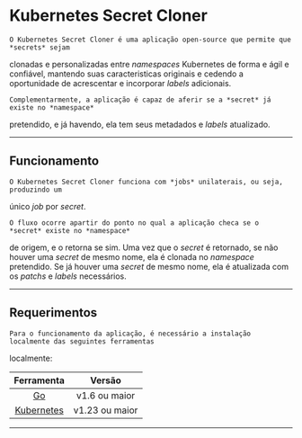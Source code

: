 # Kubernetes Secret Cloner 

    O Kubernetes Secret Cloner é uma aplicação open-source que permite que *secrets* sejam
clonadas e personalizadas entre *namespaces* Kubernetes de forma e ágil e confiável, mantendo
suas caracteristicas originais e cedendo a oportunidade de acrescentar e incorporar *labels*
adicionais.

    Complementarmente, a aplicação é capaz de aferir se a *secret* já existe no *namespace*
pretendido, e já havendo, ela tem seus metadados e *labels* atualizado.

---

## Funcionamento

    O Kubernetes Secret Cloner funciona com *jobs* unilaterais, ou seja, produzindo um
único *job* por *secret*.

    O fluxo ocorre apartir do ponto no qual a aplicação checa se o *secret* existe no *namespace*
de origem, e o retorna se sim. Uma vez que o *secret* é retornado, se não houver uma *secret* de mesmo 
nome, ela é clonada no *namespace* pretendido. Se já houver uma *secret* de mesmo nome, ela é atualizada
com os *patchs* e *labels* necessários.

---

## Requerimentos

    Para o funcionamento da aplicação, é necessário a instalação localmente das seguintes ferramentas
localmente:

| Ferramenta |      Versão     |
|:----------:|:---------------:|
|   [Go]     |  v1.6 ou maior  |
|[Kubernetes]|  v1.23 ou maior |

[Go]: https://github.com/golang/go
[Kubernetes]: https://github.com/kubernetes/kubernetes

---
